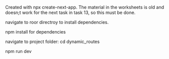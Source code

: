 Created with npx create-next-app. The material in the worksheets is old and doesn;t work for the next task in task 13, so this must be done.

navigate to roor directroy to install dependencies.

npm install for dependencies

navigate to project folder: cd dynamic_routes

npm run dev

